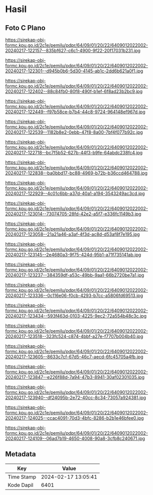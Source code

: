 # Hasil

## Foto C Plano

https://sirekap-obj-formc.kpu.go.id/2c1e/pemilu/pdpr/64/09/01/20/22/6409012022002-20240217-122157--835bf627-c6c1-4900-9f22-20f17031b231.jpg

https://sirekap-obj-formc.kpu.go.id/2c1e/pemilu/pdpr/64/09/01/20/22/6409012022002-20240217-122301--d945b0b6-5d30-4145-ab1c-2dd6b621a0f1.jpg

https://sirekap-obj-formc.kpu.go.id/2c1e/pemilu/pdpr/64/09/01/20/22/6409012022002-20240217-122402--88c84fb0-80f8-490f-b1ef-6f8ad23b2bc9.jpg

https://sirekap-obj-formc.kpu.go.id/2c1e/pemilu/pdpr/64/09/01/20/22/6409012022002-20240217-122449--f97b58ce-b7b4-44c8-9724-964148ef967d.jpg

https://sirekap-obj-formc.kpu.go.id/2c1e/pemilu/pdpr/64/09/01/20/22/6409012022002-20240217-122539--1182b8e2-0ebb-47f8-8a00-7bf4f077b92c.jpg

https://sirekap-obj-formc.kpu.go.id/2c1e/pemilu/pdpr/64/09/01/20/22/6409012022002-20240217-122718--bc7f5b52-627b-44f3-b9fe-64abdc238fc4.jpg

https://sirekap-obj-formc.kpu.go.id/2c1e/pemilu/pdpr/64/09/01/20/22/6409012022002-20240217-122838--ba0bbd17-bc88-4969-b72b-b36ccd464788.jpg

https://sirekap-obj-formc.kpu.go.id/2c1e/pemilu/pdpr/64/09/01/20/22/6409012022002-20240217-122929--4c01c6bb-a37d-40a1-a194-3543249ac3cd.jpg

https://sirekap-obj-formc.kpu.go.id/2c1e/pemilu/pdpr/64/09/01/20/22/6409012022002-20240217-123014--73074705-28fd-42e2-a5f7-e336fc1149b3.jpg

https://sirekap-obj-formc.kpu.go.id/2c1e/pemilu/pdpr/64/09/01/20/22/6409012022002-20240217-123058--21a21a46-a3af-4f3d-ac8d-d53af8f7e195.jpg

https://sirekap-obj-formc.kpu.go.id/2c1e/pemilu/pdpr/64/09/01/20/22/6409012022002-20240217-123145--2e4680a3-9f75-424d-95b1-a71f735141ab.jpg

https://sirekap-obj-formc.kpu.go.id/2c1e/pemilu/pdpr/64/09/01/20/22/6409012022002-20240217-123237--384359df-a53c-49bb-9aa1-66b2720be7a1.jpg

https://sirekap-obj-formc.kpu.go.id/2c1e/pemilu/pdpr/64/09/01/20/22/6409012022002-20240217-123336--0c116e06-f0cb-4293-b7cc-a5806fd69513.jpg

https://sirekap-obj-formc.kpu.go.id/2c1e/pemilu/pdpr/64/09/01/20/22/6409012022002-20240217-123434--593f463d-0103-4225-9ec2-72a554b48c3c.jpg

https://sirekap-obj-formc.kpu.go.id/2c1e/pemilu/pdpr/64/09/01/20/22/6409012022002-20240217-123518--323fc524-c874-4bbf-a27e-f7707b004b40.jpg

https://sirekap-obj-formc.kpu.go.id/2c1e/pemilu/pdpr/64/09/01/20/22/6409012022002-20240217-123605--8633c7cf-67d5-46c7-aecd-6fc45705a4fb.jpg

https://sirekap-obj-formc.kpu.go.id/2c1e/pemilu/pdpr/64/09/01/20/22/6409012022002-20240217-123847--e226f88d-7a94-47b3-8941-30af02301035.jpg

https://sirekap-obj-formc.kpu.go.id/2c1e/pemilu/pdpr/64/09/01/20/22/6409012022002-20240217-123940--df24095b-2e72-40cc-8c34-73057a924381.jpg

https://sirekap-obj-formc.kpu.go.id/2c1e/pemilu/pdpr/64/09/01/20/22/6409012022002-20240217-124025--ccac4091-70d3-4bfc-8286-b2b1e46bfee0.jpg

https://sirekap-obj-formc.kpu.go.id/2c1e/pemilu/pdpr/64/09/01/20/22/6409012022002-20240217-124109--06ad7b19-4650-4008-90a8-3cfb8c240671.jpg


## Metadata

| Key        | Value               |
| ---------- | ------------------- |
| Time Stamp | 2024-02-17 13:05:41 |
| Kode Dapil | 6401                |



